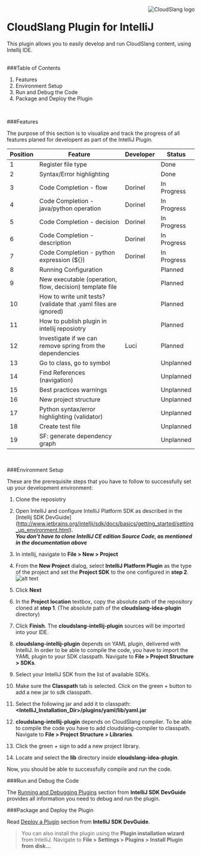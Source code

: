 <a href="http://cloudslang.io/">
    <img src="https://camo.githubusercontent.com/ece898cfb3a9cc55353e7ab5d9014cc314af0234/687474703a2f2f692e696d6775722e636f6d2f696849353630562e706e67" alt="CloudSlang logo" title="CloudSlang" align="right"/>
</a>

CloudSlang Plugin for IntelliJ  
================================
  
This plugin allows you to easily develop and run CloudSlang content, using Intellij IDE.  
<br />

###Table of Contents

1. Features
2. Environment Setup 
3. Run and Debug the Code
4. Package and Deploy the Plugin
<br />


###Features

The purpose of this section is to visualize and track the progress of all features planed for developent as part of the IntelliJ Plugin.

| Position | Feature | Developer | Status |
| -------- | ------- | --------- | ------ |
| 1 | Register file type | | Done
| 2 | Syntax/Error highlighting | | Done |
| 3 | Code Completion - flow | Dorinel | In Progress |
| 4 | Code Completion - java/python operation | Dorinel | In Progress |
| 5 | Code Completion - decision | Dorinel | In Progress |
| 6 | Code Completion - description | Dorinel | In Progress |
| 7 | Code Completion - python expression (${}) | Dorinel | In Progress |
| 8 | Running Configuration | | Planned |
| 9 | New executable (operation, flow, decision) template file | | Planned |
| 10 | How to write unit tests? (validate that .yaml files are ignored) | | Planned |
| 11 | How to publish plugin in intellij reposiotry | | Planned |
| 12 | Investigate if we can remove spring from the dependencies | Luci | Planned |
| 13 | Go to class, go to symbol | | Unplanned |
| 14 | Find References (navigation) | | Unplanned |
| 15 | Best practices warnings | | Unplanned |
| 16 | New project structure | | Unplanned |
| 17 | Python syntax/error highlighting (validator) | | Unplanned |
| 18 | Create test file | | Unplanned |
| 19 | SF: generate dependency graph | | Unplanned |  
<br />


###Environment Setup

These are the prerequisite steps that you have to follow to successfully set up your development environment:  
  
1. Clone the reposiotry  
  
2. Open IntelliJ and configure IntelliJ Platform SDK as described in the [Intellij SDK DevGuide] (http://www.jetbrains.org/intellij/sdk/docs/basics/getting_started/setting_up_environment.html).  
*__You don't have to clone IntelliJ CE edition Source Code, as mentioned in the documentation above__*  
  
3. In intellij, navigate to __File > New > Project__  
  
4. From the __New Project__ dialog, select __IntelliJ Platform Plugin__ as the type of the project and set the __Project SDK__ to the one configured in __step 2__.  
![alt text](http://www.jetbrains.org/intellij/sdk/docs/basics/getting_started/img/new_project_wizard.png, "Create New Project Wizard")
  
5. Click __Next__  
  
6. In the __Project location__ textbox, copy the absolute path of the repository cloned at __step 1__. (The absolute path of the __cloudslang-idea-plugin__ directory)  
  
7. Click __Finish__. The __cloudslang-intellij-plugin__ sources will be imported into your IDE.  
  
8. __cloudslang-intellij-plugin__ depends on YAML plugin, delivered with IntelliJ. In order to be able to compile the code, you have to import the YAML plugin to your SDK classpath. Navigate to __File > Project Structure > SDKs__.  
  
9. Select your IntelliJ SDK from the list of available SDKs.  
  
10. Make sure the __Classpath__ tab is selected. Click on the green *+* button to add a new jar to sdk classpath.  
  
12. Select the following jar and add it to classpath: __<IntelliJ_Installation_Dir>/plugins/yaml/lib/yaml.jar__  
  
13. __cloudslang-intellij-plugin__ depends on CloudSlang compiler. To be able to compile the code you have to add cloudslang-compiler to classpath. Navigate to __File > Project Structure > Libraries__.  
  
14. Click the green *+* sign to add a new project library.  
  
15. Locate and select the __lib__ directory inside __cloudslang-idea-plugin__.  
  
Now, you should be able to successfully compile and run the code.
<br />


###Run and Debug the Code

The [Running and Debugging Plugins](http://www.jetbrains.org/intellij/sdk/docs/basics/getting_started/running_and_debugging_a_plugin.html) section from __IntelliJ SDK DevGuide__ provides all information you need to debug and run the plugin.
<br />


###Package and Deploy the Plugin

Read [Deploy a  Plugin](http://www.jetbrains.org/intellij/sdk/docs/basics/getting_started/deploying_plugin.html) section from __IntelliJ SDK DevGuide__.  
> You can also install the plugin using the __Plugin installation wizard__ from IntelliJ. Navigate to __File > Settings > Plugins > Install Plugin from disk...__


